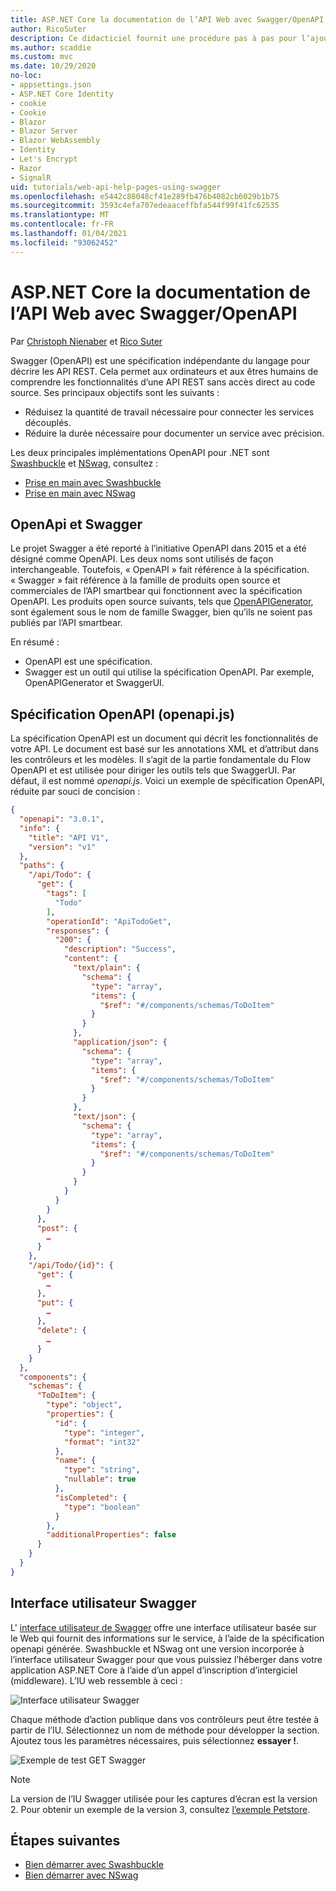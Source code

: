 ```yaml
---
title: ASP.NET Core la documentation de l’API Web avec Swagger/OpenAPI
author: RicoSuter
description: Ce didacticiel fournit une procédure pas à pas pour l’ajout de Swagger afin de générer de la documentation et des pages d’aide pour une application API Web.
ms.author: scaddie
ms.custom: mvc
ms.date: 10/29/2020
no-loc:
- appsettings.json
- ASP.NET Core Identity
- cookie
- Cookie
- Blazor
- Blazor Server
- Blazor WebAssembly
- Identity
- Let's Encrypt
- Razor
- SignalR
uid: tutorials/web-api-help-pages-using-swagger
ms.openlocfilehash: e5442c88048cf41e289fb476b4082cb6029b1b75
ms.sourcegitcommit: 3593c4efa707edeaaceffbfa544f99f41fc62535
ms.translationtype: MT
ms.contentlocale: fr-FR
ms.lasthandoff: 01/04/2021
ms.locfileid: "93062452"
---
```

# <a name="aspnet-core-web-api-documentation-with-swagger--openapi"></a>ASP.NET Core la documentation de l’API Web avec Swagger/OpenAPI

Par [Christoph Nienaber](https://twitter.com/zuckerthoben) et [Rico Suter](https://blog.rsuter.com/)

Swagger (OpenAPI) est une spécification indépendante du langage pour décrire les API REST. Cela permet aux ordinateurs et aux êtres humains de comprendre les fonctionnalités d’une API REST sans accès direct au code source. Ses principaux objectifs sont les suivants :

* Réduisez la quantité de travail nécessaire pour connecter les services découplés.
* Réduire la durée nécessaire pour documenter un service avec précision.

Les deux principales implémentations OpenAPI pour .NET sont [Swashbuckle](https://github.com/domaindrivendev/Swashbuckle.AspNetCore) et [NSwag](https://github.com/RicoSuter/NSwag), consultez :

* [Prise en main avec Swashbuckle](xref:tutorials/get-started-with-swashbuckle)
* [Prise en main avec NSwag](xref:tutorials/get-started-with-nswag)

## <a name="openapi-vs-swagger"></a>OpenApi et Swagger

Le projet Swagger a été reporté à l’initiative OpenAPI dans 2015 et a été désigné comme OpenAPI. Les deux noms sont utilisés de façon interchangeable. Toutefois, « OpenAPI » fait référence à la spécification. « Swagger » fait référence à la famille de produits open source et commerciales de l’API smartbear qui fonctionnent avec la spécification OpenAPI. Les produits open source suivants, tels que [OpenAPIGenerator](https://github.com/OpenAPITools/openapi-generator), sont également sous le nom de famille Swagger, bien qu’ils ne soient pas publiés par l’API smartbear.

En résumé :

* OpenAPI est une spécification.
* Swagger est un outil qui utilise la spécification OpenAPI. Par exemple, OpenAPIGenerator et SwaggerUI.

## <a name="openapi-specification-openapijson"></a>Spécification OpenAPI (openapi.js)

La spécification OpenAPI est un document qui décrit les fonctionnalités de votre API. Le document est basé sur les annotations XML et d’attribut dans les contrôleurs et les modèles. Il s’agit de la partie fondamentale du Flow OpenAPI et est utilisée pour diriger les outils tels que SwaggerUI. Par défaut, il est nommé *openapi.js*. Voici un exemple de spécification OpenAPI, réduite par souci de concision :

```json
{
  "openapi": "3.0.1",
  "info": {
    "title": "API V1",
    "version": "v1"
  },
  "paths": {
    "/api/Todo": {
      "get": {
        "tags": [
          "Todo"
        ],
        "operationId": "ApiTodoGet",
        "responses": {
          "200": {
            "description": "Success",
            "content": {
              "text/plain": {
                "schema": {
                  "type": "array",
                  "items": {
                    "$ref": "#/components/schemas/ToDoItem"
                  }
                }
              },
              "application/json": {
                "schema": {
                  "type": "array",
                  "items": {
                    "$ref": "#/components/schemas/ToDoItem"
                  }
                }
              },
              "text/json": {
                "schema": {
                  "type": "array",
                  "items": {
                    "$ref": "#/components/schemas/ToDoItem"
                  }
                }
              }
            }
          }
        }
      },
      "post": {
        …
      }
    },
    "/api/Todo/{id}": {
      "get": {
        …
      },
      "put": {
        …
      },
      "delete": {
        …
      }
    }
  },
  "components": {
    "schemas": {
      "ToDoItem": {
        "type": "object",
        "properties": {
          "id": {
            "type": "integer",
            "format": "int32"
          },
          "name": {
            "type": "string",
            "nullable": true
          },
          "isCompleted": {
            "type": "boolean"
          }
        },
        "additionalProperties": false
      }
    }
  }
}
```

## <a name="swagger-ui"></a>Interface utilisateur Swagger

L' [interface utilisateur de Swagger](https://swagger.io/swagger-ui/) offre une interface utilisateur basée sur le Web qui fournit des informations sur le service, à l’aide de la spécification openapi générée. Swashbuckle et NSwag ont une version incorporée à l’interface utilisateur Swagger pour que vous puissiez l’héberger dans votre application ASP.NET Core à l’aide d’un appel d’inscription d’intergiciel (middleware). L’IU web ressemble à ceci :

![Interface utilisateur Swagger](web-api-help-pages-using-swagger/_static/swagger-ui.png)

Chaque méthode d’action publique dans vos contrôleurs peut être testée à partir de l’IU. Sélectionnez un nom de méthode pour développer la section. Ajoutez tous les paramètres nécessaires, puis sélectionnez **essayer !**.

![Exemple de test GET Swagger](web-api-help-pages-using-swagger/_static/get-try-it-out.png)

> [!NOTE]
> La version de l’IU Swagger utilisée pour les captures d’écran est la version 2. Pour obtenir un exemple de la version 3, consultez [l’exemple Petstore](https://petstore.swagger.io/).

## <a name="next-steps"></a>Étapes suivantes

* [Bien démarrer avec Swashbuckle](xref:tutorials/get-started-with-swashbuckle)
* [Bien démarrer avec NSwag](xref:tutorials/get-started-with-nswag)
